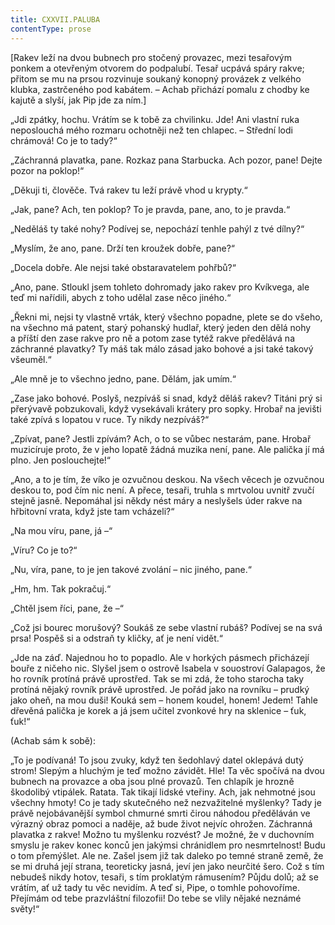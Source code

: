 ```yaml
---
title: CXXVII.PALUBA
contentType: prose
---
```


  

\[Rakev leží na dvou bubnech pro stočený provazec, mezi tesařovým ponkem a otevřeným otvorem do podpalubí. Tesař ucpává spáry rakve; přitom se mu na prsou rozvinuje soukaný konopný provázek z velkého klubka, zastrčeného pod kabátem. – Achab přichází pomalu z chodby ke kajutě a slyší, jak Pip jde za ním.\]

  

„Jdi zpátky, hochu. Vrátím se k tobě za chvilinku. Jde! Ani vlastní ruka neposlouchá mého rozmaru ochotněji než ten chlapec. – Střední lodi chrámová! Co je to tady?“

„Záchranná plavatka, pane. Rozkaz pana Starbucka. Ach pozor, pane! Dejte pozor na poklop!“

„Děkuji ti, člověče. Tvá rakev tu leží právě vhod u krypty.“

„Jak, pane? Ach, ten poklop? To je pravda, pane, ano, to je pravda.“

„Neděláš ty také nohy? Podívej se, nepochází tenhle pahýl z tvé dílny?“

„Myslím, že ano, pane. Drží ten kroužek dobře, pane?“

„Docela dobře. Ale nejsi také obstaravatelem pohřbů?“

„Ano, pane. Stloukl jsem tohleto dohromady jako rakev pro Kvíkvega, ale teď mi nařídili, abych z toho udělal zase něco jiného.“

„Řekni mi, nejsi ty vlastně vrták, který všechno popadne, plete se do všeho, na všechno má patent, starý pohanský hudlař, který jeden den dělá nohy a příští den zase rakve pro ně a potom zase tytéž rakve předělává na záchranné plavatky? Ty máš tak málo zásad jako bohové a jsi také takový všeuměl.“

„Ale mně je to všechno jedno, pane. Dělám, jak umím.“

„Zase jako bohové. Poslyš, nezpíváš si snad, když děláš rakev? Titáni prý si přerývavě pobzukovali, když vysekávali krátery pro sopky. Hrobař na jevišti také zpívá s lopatou v ruce. Ty nikdy nezpíváš?“

„Zpívat, pane? Jestli zpívám? Ach, o to se vůbec nestarám, pane. Hrobař muzicíruje proto, že v jeho lopatě žádná muzika není, pane. Ale palička jí má plno. Jen poslouchejte!“

„Ano, a to je tím, že víko je ozvučnou deskou. Na všech věcech je ozvučnou deskou to, pod čím nic není. A přece, tesaři, truhla s mrtvolou uvnitř zvučí stejně jasně. Nepomáhal jsi někdy nést máry a neslyšels úder rakve na hřbitovní vrata, když jste tam vchá­zeli?“

„Na mou víru, pane, já –“

„Víru? Co je to?“

„Nu, víra, pane, to je jen takové zvolání – nic jiného, pane.“

„Hm, hm. Tak pokračuj.“

„Chtěl jsem říci, pane, že –“

„Což jsi bourec morušový? Soukáš ze sebe vlastní rubáš? Podívej se na svá prsa! Pospěš si a odstraň ty kličky, ať je není vidět.“

„Jde na záď. Najednou ho to popadlo. Ale v horkých pásmech přicházejí bouře z ničeho nic. Slyšel jsem o ostrově Isabela v sou­ostroví Galapagos, že ho rovník protíná právě uprostřed. Tak se mi zdá, že toho starocha taky protíná nějaký rovník právě uprostřed. Je pořád jako na rovníku – prudký jako oheň, na mou duši! Kouká sem – honem koudel, honem! Jedem! Tahle dřevěná palička je korek a já jsem učitel zvonkové hry na sklenice – ťuk, ťuk!“

(Achab sám k sobě):

„To je podívaná! To jsou zvuky, když ten šedohlavý datel oklepává dutý strom! Slepým a hluchým je teď možno závidět. Hle! Ta věc spočívá na dvou bubnech na provazce a oba jsou plné provazů. Ten chlapík je hrozně škodolibý vtipálek. Ratata. Tak tikají lidské vteřiny. Ach, jak nehmotné jsou všechny hmoty! Co je tady skutečného než nezvažitelné myšlenky? Tady je právě nejobávanější symbol chmurné smrti čirou náhodou předěláván ve výrazný obraz pomoci a naděje, až bude život nejvíc ohrožen. Záchranná plavatka z rakve! Možno tu myšlenku rozvést? Je možné, že v duchovním smyslu je rakev konec konců jen jakýmsi chránidlem pro nesmrtelnost! Budu o tom přemýšlet. Ale ne. Zašel jsem již tak daleko po temné straně země, že se mi druhá její strana, teoreticky jasná, jeví jen jako neurčité šero. Což s tím nebudeš nikdy hotov, tesaři, s tím proklatým rámusením? Půjdu dolů; až se vrátím, ať už tady tu věc nevidím. A teď si, Pipe, o tomhle pohovoříme. Přejímám od tebe prazvláštní filozofii! Do tebe se vlily nějaké neznámé světy!“
